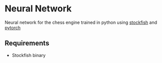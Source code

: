 # Neural Network

Neural network for the chess engine trained in python using [stockfish](https://stockfishchess.org/) and [pytorch](https://pytorch.org/)

## Requirements
- Stockfish binary
